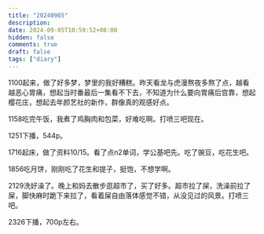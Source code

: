 ```yaml
---
title: "20240905"
description: 
date: 2024-09-05T10:59:52+08:00
hidden: false
comments: true
draft: false
tags: ["diary"]
---
```

1100起来，做了好多梦，梦里的我好糟糕。昨天看龙与虎漫熬夜多熬了点，越看越恶心胃痛，想起当时番最后一集看不下去，不知道为什么要向胃痛后宫靠，想起樱花庄，想起去年颜艺社的新作，群像真的观感好点。

1158吃完午饭，我煮了鸡胸肉和包菜，好难吃啊。打喷三吧现在。

1251下播，544p。

1716起床，做了资料10/15。看了点n2单词，学公基吧先。吃了豌豆，吃花生吧。

1856吃月饼，刚刚吃了花生和提子，挺饱，不想学啊。

2129洗好澡了。晚上和妈去散步逛超市了，买了好多。超市拉了屎，洗澡前拉了屎，脚快麻时跪下来拉了，看着屎自由落体感觉不错，从没见过的风景。打喷三吧。

2326下播，700p左右。
